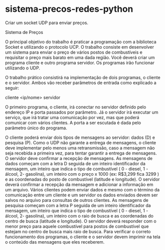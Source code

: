 # sistema-precos-redes-python
Criar um socket UDP para enviar preços.

Sistema de Preços 
 
O principal objetivo do trabalho é praticar a programação com a biblioteca Socket e utilizando o protocolo UCP. O trabalho consiste em desenvolver um sistema para enviar o preço de vários postos de combustíveis e requisitar o preço mais barato em uma dada região. Você deverá criar um programa cliente e outro programa servidor. Os programas irão funcionar utilizando o UDP. 
 
O trabalho prático consistirá na implementação de dois programas, o cliente e o servidor. Ambos vão receber parâmetros de entrada como explicado a seguir:  
 
cliente <ip/nome> <porta>  servidor <porta>  
 
O primeiro programa, o cliente, irá conectar no servidor definido pelo endereço IP e porta passados por parâmetro. Já o servidor irá executar um serviço, que irá tratar uma comunicação por vez, mas que poderá comunicar com vários clientes. A porta a ser escutada é dada pelo parâmetro único do programa. 
 
O cliente poderá enviar dois tipos de mensagens ao servidor: dados (D) e pesquisa (P). Como o UDP não garante a entrega de mensagens, o cliente deve implementar pelo menos uma retransmissão, caso a mensagem não seja recebida a primeira vez, para tentar garantir a entrega de mensagens. O servidor deve confirmar a recepção de mensagens. As mensagens de dados começam com a letra D seguida de um inteiro identificador da mensagem, um inteiro que indica o tipo de combustível ( 0 - diesel, 1 - álcool, 2- gasolina), um inteiro com o preço x 1000 (ex: R$3,299 fica 3299 ) e as coordenadas do posto de combustível (latitude e longitude). O servidor deverá confirmar a recepção da mensagem e adicionar a informação em um arquivo. Vários clientes podem enviar dados e mesmo com o término da comunicação entre um cliente e um servidor os dados enviados devem ser salvos no arquivo para consultas de outros clientes. As mensagens de pesquisa começam com a letra P seguida de um inteiro identificador da mensagem, um inteiro que indica o tipo de combustível ( 0 - diesel, 1 - álcool, 2- gasolina), um inteiro com o raio de busca e as coordenadas do centro de busca (latitude e longitude). O servidor deverá responder com o menor preço para aquele combustível para postos de combustível que estejam no centro de busca mais raio de busca. Para verificar o correto funcionamento dos programas, o cliente e o servidor devem imprimir na tela o conteúdo das mensagens que eles receberem. 
